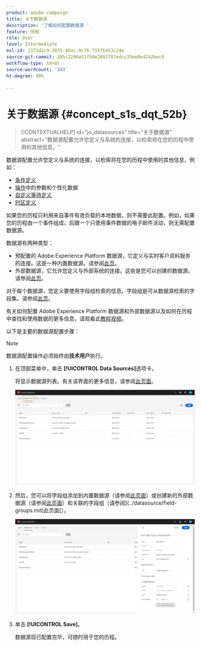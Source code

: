 ```yaml
---
product: adobe campaign
title: 关于数据源
description: '了解如何配置数据源 '
feature: 历程
role: User
level: Intermediate
exl-id: 2371d2c9-3035-46ac-9c76-755fb453c24e
source-git-commit: 185c2296a51f58e2092787edcc35ee9e4242bec8
workflow-type: tm+mt
source-wordcount: '343'
ht-degree: 90%

---
```


# 关于数据源 {#concept_s1s_dqt_52b}

>[!CONTEXTUALHELP]
>id="jo_datasources"
>title="关于数据源"
>abstract="数据源配置允许您定义与系统的连接，以检索将在您的历程中使用的其他信息。"

数据源配置允许您定义与系统的连接，以检索将在您的历程中使用的其他信息，例如：

* [条件定义](../building-journeys/condition-activity.md)
* [操作](../action/action.md)中的参数和个性化数据
* [自定义等待定义](../building-journeys/wait-activity.md#custom)
* [时区定义](../building-journeys/timezone-management.md)

如果您的历程只利用来自事件有效负载的本地数据，则不需要此配置。例如，如果您的历程由一个事件组成，后跟一个只使用事件数据的电子邮件活动，则无需配置数据源。

数据源有两种类型：

* 预配置的 Adobe Experience Platform 数据源，它定义与实时客户资料服务的连接。这是一种内置数据源。请参阅[此页](../datasource/adobe-experience-platform-data-source.md)。
* 外部数据源，它允许您定义与外部系统的连接。这些是您可以创建的数据源。请参阅[此页](../datasource/external-data-sources.md)。

对于每个数据源，您定义要使用字段组检索的信息。字段组是可从数据源检索的字段集。请参阅[此页](../datasource/field-groups.md)。

有关如何配置 Adobe Experience Platform 数据源和外部数据源以及如何在历程中查找和使用数据的更多信息，请观看此[教程视频](https://experienceleague.adobe.com/docs/platform-learn/tutorials/journey-orchestration/configure-data-sources.html)。

以下是主要的数据源配置步骤：

>[!NOTE]
>
>数据源配置操作必须始终由&#x200B;**技术用户**&#x200B;执行。

1. 在顶部菜单中，单击 **[!UICONTROL Data Sources]**&#x200B;选项卡。

   将显示数据源列表。有关该界面的更多信息，请参阅[此页面](../about/user-interface.md)。

   ![](../assets/journey18.png)

1. 然后，您可以将字段组添加到内置数据源（请参阅[此页面](../datasource/adobe-experience-platform-data-source.md)）或创建新的外部数据源（请参阅[此页面](../datasource/external-data-sources.md)）和关联的字段组（请参阅](../datasource/field-groups.md)此页面[）。

   ![](../assets/journey23.png)

1. 单击 **[!UICONTROL Save]**。

   数据源现已配置完毕，可随时用于您的历程。
